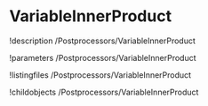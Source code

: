 <!-- MOOSE Documentation Stub: Remove this when content is added. -->

# VariableInnerProduct
!description /Postprocessors/VariableInnerProduct

!parameters /Postprocessors/VariableInnerProduct

!listingfiles /Postprocessors/VariableInnerProduct

!childobjects /Postprocessors/VariableInnerProduct
